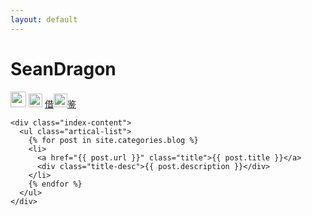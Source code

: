 ```yaml
---
layout: default
---
```


<body>
  <div class="index-wrapper">
    <div class="aside">
      <div class="info-card">
        <h1>SeanDragon</h1>
        <a href="http://weibo.com/GentlemanShangYulong" target="_blank"><img src="http://www.weibo.com/favicon.ico" alt="" width="25"/></a>
        <a href="https://about.me/seandragon" target="_blank"><img src="https://about.me/favicon.ico" alt="" width="22"/></a>
        <a href="https://github.com/beiyuu/Github-Pages-Example" target="_blank">借<img src="https://github.com/favicon.ico" alt="" width="22"/>鉴</a>
      </div>
      <div id="particles-js"></div>
    </div>

    <div class="index-content">
      <ul class="artical-list">
        {% for post in site.categories.blog %}
        <li>
          <a href="{{ post.url }}" class="title">{{ post.title }}</a>
          <div class="title-desc">{{ post.description }}</div>
        </li>
        {% endfor %}
      </ul>
    </div>
  </div>
</body>
